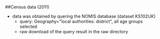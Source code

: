 ##Census data (2011)
* data was obtained by quering the NOMIS database (dataset KS102UK)
    * query: Geography="local authorities: district", all age groups selected
    * raw download of the query result in the raw directory
